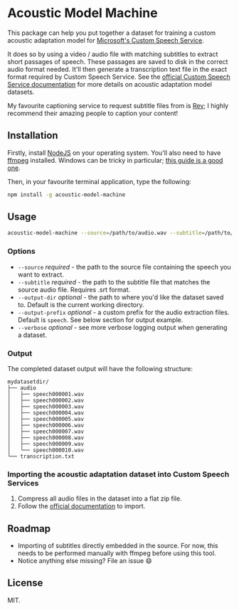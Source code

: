 # Acoustic Model Machine

This package can help you put together a dataset for training a custom acoustic adaptation model for [Microsoft's Custom Speech Service](https://azure.microsoft.com/en-us/services/cognitive-services/custom-speech-service/).

It does so by using a video / audio file with matching subtitles to extract short passages of speech. These passages are saved to disk in the correct audio format needed. It'll then generate a transcription text file in the exact format required by Custom Speech Service. See the [official Custom Speech Service documentation](https://docs.microsoft.com/en-us/azure/cognitive-services/custom-speech-service/customspeech-how-to-topics/cognitive-services-custom-speech-create-acoustic-model) for more details on acoustic adaptation model datasets.

My favourite captioning service to request subtitle files from is [Rev](http://rev.com); I highly recommend their amazing people to caption your content!

## Installation

Firstly, install [NodeJS](https://nodejs.org) on your operating system.
You'll also need to have [ffmpeg](http://ffmpeg.org/download.html) installed. Windows can be tricky in particular; [this guide is a good one](http://www.wikihow.com/Install-FFmpeg-on-Windows).

Then, in your favourite terminal application, type the following:

```bash
npm install -g acoustic-model-machine

```

## Usage

```bash
acoustic-model-machine --source=/path/to/audio.wav --subtitle=/path/to/subtitle.srt --output-dir=mydatasetdir
```

### Options

+ `--source` _required_ - the path to the source file containing the speech you want to extract.
+ `--subtitle` _required_ - the path to the subtitle file that matches the source audio file. Requires .srt format.
+ `--output-dir` _optional_ - the path to where you'd like the dataset saved to. Default is the current working directory.
+ `--output-prefix` _optional_ - a custom prefix for the audio extraction files. Default is `speech`. See below section for output example.
+ `--verbose` _optional_ - see more verbose logging output when generating a dataset.

### Output

The completed dataset output will have the following structure:

```
mydatasetdir/
├── audio
│   ├── speech000001.wav
│   ├── speech000002.wav
│   ├── speech000003.wav
│   ├── speech000004.wav
│   ├── speech000005.wav
│   ├── speech000006.wav
│   ├── speech000007.wav
│   ├── speech000008.wav
│   ├── speech000009.wav
│   └── speech000010.wav
└── transcription.txt
```

### Importing the acoustic adaptation dataset into Custom Speech Services

1. Compress all audio files in the dataset into a flat zip file.
2. Follow the [official documentation](https://docs.microsoft.com/en-us/azure/cognitive-services/custom-speech-service/customspeech-how-to-topics/cognitive-services-custom-speech-create-acoustic-model) to import.

## Roadmap

+ Importing of subtitles directly embedded in the source. For now, this needs to be performed manually with ffmpeg before using this tool.
+ Notice anything else missing? File an issue :smile:

## License

MIT.